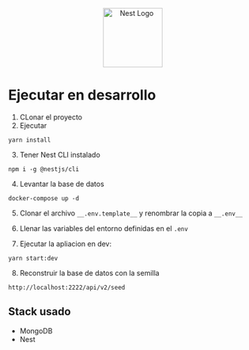 <p align="center">
  <a href="http://nestjs.com/" target="blank"><img src="https://nestjs.com/img/logo-small.svg" width="120" alt="Nest Logo" /></a>
</p>

# Ejecutar en desarrollo

1. CLonar el proyecto
2. Ejecutar
```
yarn install
```
3. Tener Nest CLI instalado
```
npm i -g @nestjs/cli
```
4. Levantar la base de datos
```
docker-compose up -d
```
5. Clonar el archivo ```__.env.template__``` y renombrar la copia a ```__.env__```

6. Llenar las variables del entorno definidas en el ```.env```

7. Ejecutar la apliacion en dev:
```
yarn start:dev
```

8. Reconstruir la base de datos con la semilla
```
http://localhost:2222/api/v2/seed
```


## Stack usado
* MongoDB
* Nest